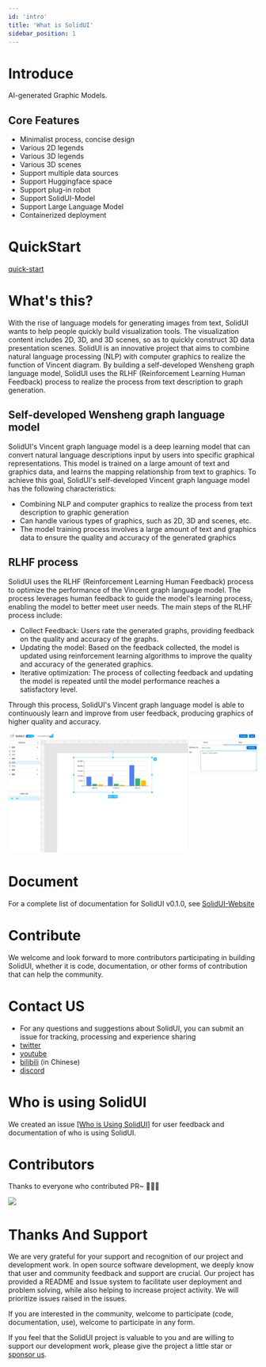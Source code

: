 ```yaml
---
id: 'intro'
title: 'What is SolidUI'
sidebar_position: 1
---
```



# Introduce

AI-generated Graphic Models.

## Core Features

* Minimalist process, concise design
* Various 2D legends
* Various 3D legends
* Various 3D scenes
* Support multiple data sources
* Support Huggingface space
* Support plug-in robot
* Support SolidUI-Model
* Support Large Language Model
* Containerized deployment

# QuickStart

[quick-start](/docs/user-guide/quick-start/)

# What's this?

With the rise of language models for generating images from text, SolidUI wants to help people quickly build visualization tools. The visualization content includes 2D, 3D, and 3D scenes, so as to quickly construct 3D data presentation scenes. SolidUI is an innovative project that aims to combine natural language processing (NLP) with computer graphics to realize the function of Vincent diagram. By building a self-developed Wensheng graph language model, SolidUI uses the RLHF (Reinforcement Learning Human Feedback) process to realize the process from text description to graph generation.

## Self-developed Wensheng graph language model

SolidUI's Vincent graph language model is a deep learning model that can convert natural language descriptions input by users into specific graphical representations. This model is trained on a large amount of text and graphics data, and learns the mapping relationship from text to graphics. To achieve this goal, SolidUI's self-developed Vincent graph language model has the following characteristics:

* Combining NLP and computer graphics to realize the process from text description to graphic generation
* Can handle various types of graphics, such as 2D, 3D and scenes, etc.
* The model training process involves a large amount of text and graphics data to ensure the quality and accuracy of the generated graphics

## RLHF process

SolidUI uses the RLHF (Reinforcement Learning Human Feedback) process to optimize the performance of the Vincent graph language model. The process leverages human feedback to guide the model's learning process, enabling the model to better meet user needs. The main steps of the RLHF process include:

* Collect Feedback: Users rate the generated graphs, providing feedback on the quality and accuracy of the graphs.
* Updating the model: Based on the feedback collected, the model is updated using reinforcement learning algorithms to improve the quality and accuracy of the generated graphics.
* Iterative optimization: The process of collecting feedback and updating the model is repeated until the model performance reaches a satisfactory level.

Through this process, SolidUI's Vincent graph language model is able to continuously learn and improve from user feedback, producing graphics of higher quality and accuracy.

![Version 0.1.0](/doc/image/designpage.png)

# Document

For a complete list of documentation for SolidUI v0.1.0, see [SolidUI-Website](https://cloudorc.github.io/SolidUI-Website/)

# Contribute

We welcome and look forward to more contributors participating in building SolidUI, whether it is code, documentation, or other forms of contribution that can help the community.

# Contact US

- For any questions and suggestions about SolidUI, you can submit an issue for tracking, processing and experience sharing
- [twitter](https://twitter.com/dlimeng192048)
- [youtube](https://www.youtube.com/@dlimeng)
- [bilibili](https://space.bilibili.com/472576729) (in Chinese)
- [discord](https://discord.gg/NGRNu2mGeQ)

# Who is using SolidUI

We created an issue [[Who is Using SolidUI]](https://github.com/CloudOrc/SolidUI/issues/1) for user feedback and documentation of who is using SolidUI.

# Contributors

Thanks to everyone who contributed PR~ 🎉🎉🎉

<a href="https://github.com/CloudOrc/SolidUI/graphs/contributors">
<img src="https://contrib.rocks/image?repo=CloudOrc/SolidUI" />
</a>

# Thanks And Support

We are very grateful for your support and recognition of our project and development work. In open source software development, we deeply know that user and community feedback and support are crucial. Our project has provided a README and Issue system to facilitate user deployment and problem solving, while also helping to increase project activity. We will prioritize issues raised in the issues.

If you are interested in the community, welcome to participate (code, documentation, use), welcome to participate in any form.

If you feel that the SolidUI project is valuable to you and are willing to support our development work, please give the project a little star or [sponsor us](https://afdian.net/a/solidui).